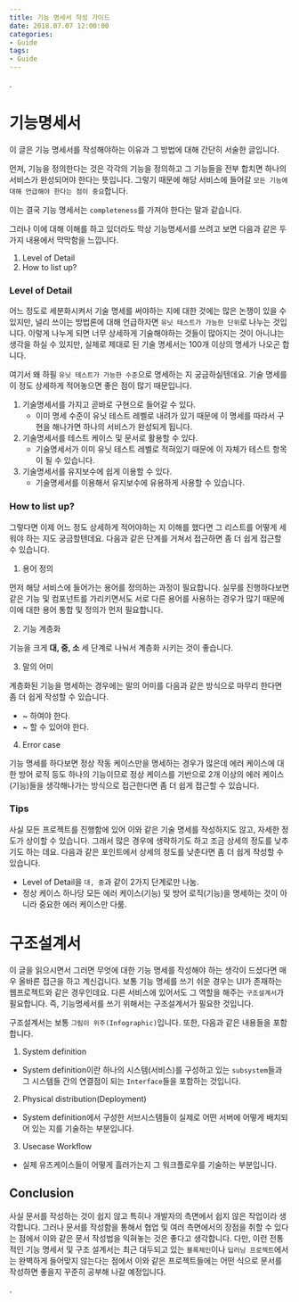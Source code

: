 ```yaml
---
title: 기능 명세서 작성 가이드
date: 2018.07.07 12:00:00
categories:
- Guide
tags:
- Guide
---
```


.

# 기능명세서

이 글은 기능 명세서를 작성해야하는 이유과 그 방법에 대해 간단히 서술한 글입니다.

먼저, 기능을 정의한다는 것은 각각의 기능을 정의하고 그 기능들을 전부 합치면 하나의 서비스가 완성되어야 한다는 뜻입니다. 그렇기 때문에 해당 서비스에 들어갈 `모든 기능에 대해 언급해야 한다는 점이 중요`합니다.

이는 결국 기능 명세서는 `completeness`를 가져야 한다는 말과 같습니다.

그러나 이에 대해 이해를 하고 있더라도 막상 기능명세서를 쓰려고 보면 다음과 같은 두 가지 내용에서 막막함을 느낍니다.

1. Level of Detail
2. How to list up?

### Level of Detail

어느 정도로 세분화시켜서 기술 명세를 써야하는 지에 대한 것에는 많은 논쟁이 있을 수 있지만, 널리 쓰이는 방법론에 대해 언급하자면 `유닛 테스트가 가능한 단위`로 나누는 것입니다. 이렇게 나누게 되면 너무 상세하게 기술해야하는 것들이 많아지는 것이 아니냐는 생각을 하실 수 있지만, 실제로 제대로 된 기술 명세서는 100개 이상의 명세가 나오곤 합니다.

여기서 왜 하필 `유닛 테스트가 가능한 수준`으로 명세하는 지 궁금하실텐데요. 기술 명세를 이 정도 상세하게 적어놓으면 좋은 점이 많기 때문입니다.

1. 기술명세서를 가지고 곧바로 구현으로 들어갈 수 있다.
    - 이미 명세 수준이 유닛 테스트 레벨로 내려가 있기 때문에 이 명세를 따라서 구현을 해나가면 하나의 서비스가 완성되게 됩니다.
2. 기술명세서를 테스트 케이스 및 문서로 활용할 수 있다.
    - 기술명세서가 이미 유닛 테스트 레벨로 적혀있기 때문에 이 자체가 테스트 항목이 될 수 있습니다.
3. 기술명세서를 유지보수에 쉽게 이용할 수 있다.
    - 기술명세서를 이용해서 유지보수에 유용하게 사용할 수 있습니다.

### How to list up?

그렇다면 이제 어느 정도 상세하게 적어야하는 지 이해를 했다면 그 리스트를 어떻게 세워야 하는 지도 궁금할텐데요. 다음과 같은 단계를 거쳐서 접근하면 좀 더 쉽게 접근할 수 있습니다.

1. 용어 정의

먼저 해당 서비스에 들어가는 용어를 정의하는 과정이 필요합니다. 실무를 진행하다보면 같은 기능 및 컴포넌트를 가리키면서도 서로 다른 용어를 사용하는 경우가 많기 때문에 이에 대한 용어 통합 및 정의가 먼저 필요합니다.

2. 기능 계층화

기능을 크게 **대, 중, 소** 세 단계로 나눠서 계층화 시키는 것이 좋습니다.

3. 말의 어미

계층화된 기능을 명세하는 경우에는 말의 어미를 다음과 같은 방식으로 마무리 한다면 좀 더 쉽게 작성할 수 있습니다.

- ~ 하여야 한다.
- ~ 할 수 있어야 한다.

4. Error case

기능 명세를 하다보면 정상 작동 케이스만을 명세하는 경우가 많은데 에러 케이스에 대한 방어 로직 등도 하나의 기능이므로 정상 케이스를 기반으로 2개 이상의 에러 케이스(기능)들을 생각해나가는 방식으로 접근한다면 좀 더 쉽게 접근할 수 있습니다.

### Tips

사실 모든 프로젝트를 진행함에 있어 이와 같은 기술 명세를 작성하지도 않고, 자세한 정도가 상이할 수 있습니다. 그래서 많은 경우에 생략하기도 하고 조금 상세의 정도를 낮추기도 하는 데요. 다음과 같은 포인트에서 상세의 정도를 낮춘다면 좀 더 쉽게 작성할 수 있습니다.

- Level of Detail을 `대, 중`과 같이 2가지 단계로만 나눔.
- 정상 케이스 하나당 모든 에러 케이스(기능) 및 방어 로직(기능)을 명세하는 것이 아니라 중요한 에러 케이스만 다룸.

# 구조설계서

이 글을 읽으시면서 그러면 무엇에 대한 기능 명세를 작성해야 하는 생각이 드셨다면 매우 올바른 접근을 하고 계신겁니다. 보통 기능 명세를 쓰기 쉬운 경우는 UI가 존재하는 웹프로젝트와 같은 경우인데요. 다른 서비스에 있어서도 그 역할을 해주는 `구조설계서`가 필요합니다. 즉, 기능명세서를 쓰기 위해서는 구조설계서가 필요한 것입니다.

구조설계서는 보통 `그림이 위주(Infographic)`입니다. 또한, 다음과 같은 내용들을 포함합니다.

1. System definition

- System definition이란 하나의 시스템(서비스)를 구성하고 있는 `subsystem`들과 그 시스템들 간의 연결점이 되는 `Interface`들을 포함하는 것입니다.

2. Physical distribution(Deployment)

- System definition에서 구성한 서브시스템들이 실제로 어떤 서버에 어떻게 배치되어 있는 지를 기술하는 부분입니다.

3. Usecase Workflow

- 실제 유즈케이스들이 어떻게 흘러가는지 그 워크플로우를 기술하는 부분입니다.


## Conclusion

사실 문서를 작성하는 것이 쉽지 않고 특히나 개발자의 측면에서 쉽지 않은 작업이라 생각합니다. 그러나 문서를 작성함을 통해서 협업 및 여러 측면에서의 장점을 취할 수 있다는 점에서 이와 같은 문서 작성법을 익혀놓는 것은 좋다고 생각합니다. 다만, 이런 전통적인 기능 명세서 및 구조 설계서는 최근 대두되고 있는 `블록체인`이나 `딥러닝 프로젝트`에서는 완벽하게 들어맞지 않는다는 점에서 이와 같은 프로젝트들에는 어떤 식으로 문서를 작성하면 좋을지 꾸준히 공부해 나갈 예정입니다.

.
